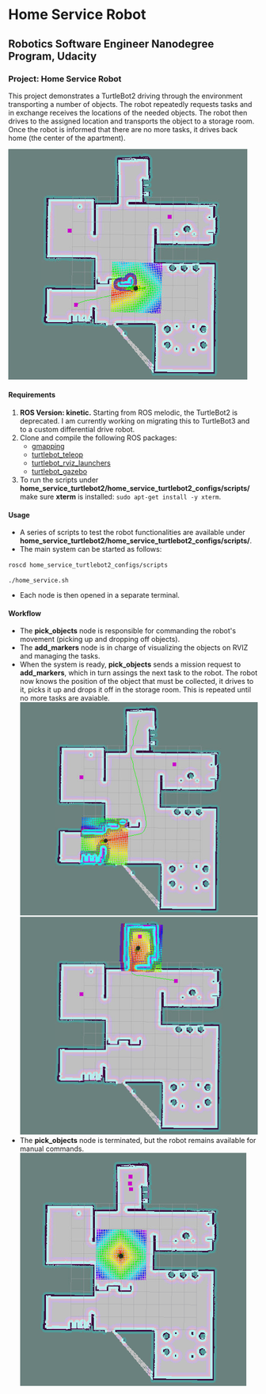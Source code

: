 # Home Service Robot
## Robotics Software Engineer Nanodegree Program, Udacity
### Project: Home Service Robot

This project demonstrates a TurtleBot2 driving through the environment transporting a number of objects. The robot repeatedly requests tasks and in exchange receives the locations of the needed objects. The robot then drives to the assigned location and transports the object to a storage room. Once the robot is informed that there are no more tasks, it drives back home (the center of the apartment).

![HSR-initial](/images/first.png)

#### Requirements
1. **ROS Version: kinetic.** Starting from ROS melodic, the TurtleBot2 is deprecated. I am currently working on migrating this to TurtleBot3 and to a custom differential drive robot.
2. Clone and compile the following ROS packages:
   - [gmapping](http://wiki.ros.org/gmapping)
   - [turtlebot_teleop](http://wiki.ros.org/turtlebot_teleop)
   - [turtlebot_rviz_launchers](http://wiki.ros.org/turtlebot_rviz_launchers)
   - [turtlebot_gazebo](http://wiki.ros.org/turtlebot_gazebo)
3. To run the scripts under __home_service_turtlebot2/home_service_turtlebot2_configs/scripts/__ make sure **xterm** is installed: ``sudo apt-get install -y xterm``.

#### Usage

- A series of scripts to test the robot functionalities are available under __home_service_turtlebot2/home_service_turtlebot2_configs/scripts/__.
- The main system can be started as follows: 

``roscd home_service_turtlebot2_configs/scripts``

``./home_service.sh``

- Each node is then opened in a separate terminal.

#### Workflow

- The **pick_objects** node is responsible for commanding the robot's movement (picking up and dropping off objects).
- The **add_markers** node is in charge of visualizing the objects on RVIZ and managing the tasks. 
- When the system is ready, **pick_objects** sends a mission request to **add_markers**, which in turn assings the next task to the robot. The robot now knows the position of the object that must be collected, it drives to it, picks it up and drops it off in the storage room. This is repeated until no more tasks are avaiable.
![HSR-PickUp](/images/second.png)
![HSR-DropOff](/images/third.png)
- The **pick_objects** node is terminated, but the robot remains available for manual commands.
![HSR-Final](/images/final_position.png)

